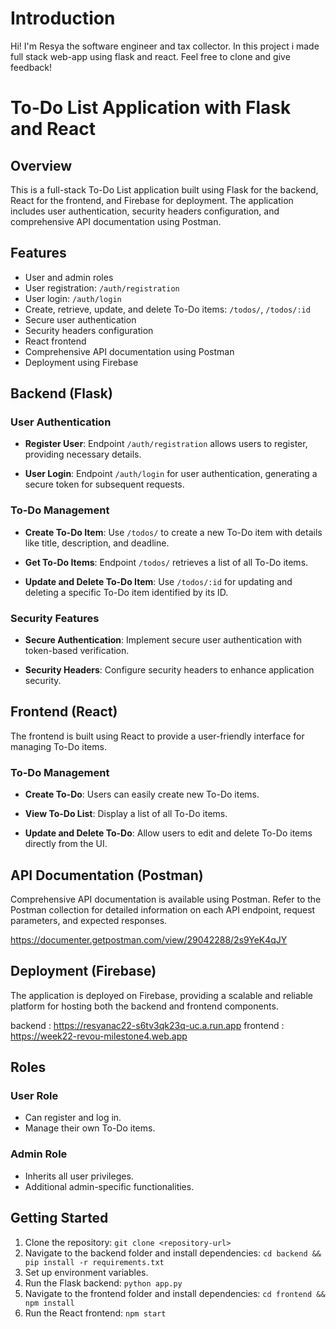 
# Introduction

Hi! I'm Resya the software engineer and tax collector. In this project i made full stack web-app using flask and react. Feel free to clone and give feedback!


# To-Do List Application with Flask and React

## Overview

This is a full-stack To-Do List application built using Flask for the backend, React for the frontend, and Firebase for deployment. The application includes user authentication, security headers configuration, and comprehensive API documentation using Postman.

## Features

- User and admin roles
- User registration: `/auth/registration`
- User login: `/auth/login`
- Create, retrieve, update, and delete To-Do items: `/todos/`, `/todos/:id`
- Secure user authentication
- Security headers configuration
- React frontend
- Comprehensive API documentation using Postman
- Deployment using Firebase

## Backend (Flask)

### User Authentication

- **Register User**: Endpoint `/auth/registration` allows users to register, providing necessary details.
  
- **User Login**: Endpoint `/auth/login` for user authentication, generating a secure token for subsequent requests.

### To-Do Management

- **Create To-Do Item**: Use `/todos/` to create a new To-Do item with details like title, description, and deadline.

- **Get To-Do Items**: Endpoint `/todos/` retrieves a list of all To-Do items.

- **Update and Delete To-Do Item**: Use `/todos/:id` for updating and deleting a specific To-Do item identified by its ID.

### Security Features

- **Secure Authentication**: Implement secure user authentication with token-based verification.

- **Security Headers**: Configure security headers to enhance application security.

## Frontend (React)

The frontend is built using React to provide a user-friendly interface for managing To-Do items.

### To-Do Management

- **Create To-Do**: Users can easily create new To-Do items.

- **View To-Do List**: Display a list of all To-Do items.

- **Update and Delete To-Do**: Allow users to edit and delete To-Do items directly from the UI.

## API Documentation (Postman)

Comprehensive API documentation is available using Postman. Refer to the Postman collection for detailed information on each API endpoint, request parameters, and expected responses.

https://documenter.getpostman.com/view/29042288/2s9YeK4qJY

## Deployment (Firebase)

The application is deployed on Firebase, providing a scalable and reliable platform for hosting both the backend and frontend components.

backend : https://resyanac22-s6tv3qk23q-uc.a.run.app
frontend : https://week22-revou-milestone4.web.app



## Roles

### User Role

- Can register and log in.
- Manage their own To-Do items.

### Admin Role

- Inherits all user privileges.
- Additional admin-specific functionalities.

## Getting Started

1. Clone the repository: `git clone <repository-url>`
2. Navigate to the backend folder and install dependencies: `cd backend && pip install -r requirements.txt`
3. Set up environment variables.
4. Run the Flask backend: `python app.py`
5. Navigate to the frontend folder and install dependencies: `cd frontend && npm install`
6. Run the React frontend: `npm start`
